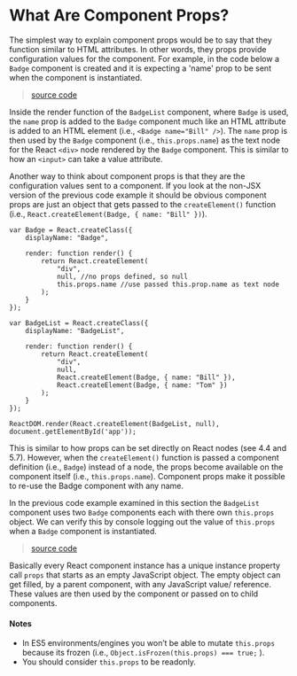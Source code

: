 # What Are Component Props?

The simplest way to explain component props would be to say that they function similar to HTML attributes. In other words, they props provide configuration values for the component. For example, in the code below a `Badge` component is created and it is expecting a 'name' prop to be sent when the component is instantiated.

> [source code](https://jsfiddle.net/codylindley/xcL8pff7/1/#tabs=js,result,html,resources)

Inside the render function of the `BadgeList` component, where `Badge` is used, the `name` prop is added to the `Badge` component much like an HTML attribute is added to an HTML element (i.e., `<Badge name="Bill" />`). The `name` prop is then used by the `Badge` component (i.e., `this.props.name`) as the text node for the React `<div>` node rendered by the `Badge` component. This is similar to how an `<input>` can take a value attribute.

Another way to think about component props is that they are the configuration values sent to a component. If you look at the non-JSX version of the previous code example it should be obvious component props are just an object that gets passed to the `createElement()` function (i.e., `React.createElement(Badge, { name: "Bill" })`).

```
var Badge = React.createClass({
	displayName: "Badge",

	render: function render() {
		return React.createElement(
			"div",
			null, //no props defined, so null
			this.props.name //use passed this.prop.name as text node
		);
	}
});

var BadgeList = React.createClass({
	displayName: "BadgeList",

	render: function render() {
		return React.createElement(
			"div",
			null,
			React.createElement(Badge, { name: "Bill" }),
			React.createElement(Badge, { name: "Tom" })
		);
	}
});

ReactDOM.render(React.createElement(BadgeList, null), document.getElementById('app'));
```

This is similar to how props can be set directly on React nodes (see 4.4 and 5.7). However, when the `createElement()` function is passed a component definition (i.e., `Badge`) instead of a node, the props become available on the component itself (i.e., `this.props.name`). Component props make it possible to re-use the Badge component with any name.

In the previous code example examined in this section the `BadgeList` component uses two `Badge` components each with there own `this.props` object. We can verify this by console logging out the value of `this.props` when a `Badge` component is instantiated.

> [source code](https://jsfiddle.net/codylindley/Lv1zaudj/2/#tabs=js,result,html,resources)

Basically every React component instance has a unique instance property call `props` that starts as an empty JavaScript object. The empty object can get filled, by a parent component, with any JavaScript value/ reference. These values are then used by the component or passed on to child components.

#### Notes

* In ES5 environments/engines you won’t be able to mutate `this.props` because its frozen (i.e., `Object.isFrozen(this.props) === true;` ).
* You should consider `this.props` to be readonly.
